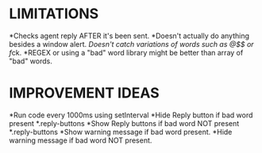LIMITATIONS
====================

*Checks agent reply AFTER it's been sent.
*Doesn't actually do anything besides a window alert.
*Doesn't catch variations of words such as @$$ or f*ck.
*REGEX or using a "bad" word library might be better than array of "bad" words.

IMPROVEMENT IDEAS
====================

*Run code every 1000ms using setInterval
*Hide Reply button if bad word present
*.reply-buttons
*Show Reply buttons if bad word NOT present
*.reply-buttons
*Show warning message if bad word present.
*Hide warning message if bad word NOT present.
